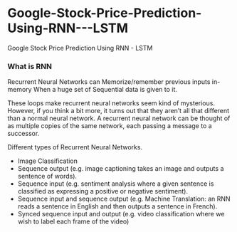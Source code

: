 # Google-Stock-Price-Prediction-Using-RNN---LSTM
Google Stock Price Prediction Using RNN - LSTM

 
### What is RNN
Recurrent Neural Networks can Memorize/remember previous inputs in-memory When a huge set of Sequential data is given to it.

These loops make recurrent neural networks seem kind of mysterious. However, if you think a bit more, it turns out that they aren’t all that different than a normal neural network. A recurrent neural network can be thought of as multiple copies of the same network, each passing a message to a successor.

Different types of Recurrent Neural Networks.

- Image Classification
- Sequence output (e.g. image captioning takes an image and outputs a sentence of words).
- Sequence input (e.g. sentiment analysis where a given sentence is classified as expressing a positive or negative sentiment).
- Sequence input and sequence output (e.g. Machine Translation: an RNN reads a sentence in English and then outputs a sentence in French).
- Synced sequence input and output (e.g. video classification where we wish to label each frame of the video)

 
